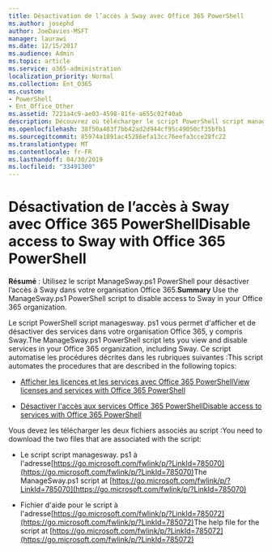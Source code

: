 ```yaml
---
title: Désactivation de l’accès à Sway avec Office 365 PowerShell
ms.author: josephd
author: JoeDavies-MSFT
manager: laurawi
ms.date: 12/15/2017
ms.audience: Admin
ms.topic: article
ms.service: o365-administration
localization_priority: Normal
ms.collection: Ent_O365
ms.custom:
- PowerShell
- Ent_Office_Other
ms.assetid: 7221a4c9-ae03-4598-81fe-a655c02f40ab
description: Découvrez où télécharger le script PowerShell script managesway. ps1 qui vous permet de désactiver l'accès à Sway dans votre organisation Office 365.
ms.openlocfilehash: 38f50a483f7bb42ad2d944cf95c49050cf35bfb1
ms.sourcegitcommit: 85974a1891ac45286efa13cc76eefa3cce28fc22
ms.translationtype: MT
ms.contentlocale: fr-FR
ms.lasthandoff: 04/30/2019
ms.locfileid: "33491300"
---
```

# <a name="disable-access-to-sway-with-office-365-powershell"></a><span data-ttu-id="11a96-103">Désactivation de l’accès à Sway avec Office 365 PowerShell</span><span class="sxs-lookup"><span data-stu-id="11a96-103">Disable access to Sway with Office 365 PowerShell</span></span>

<span data-ttu-id="11a96-104">**Résumé** : Utilisez le script ManageSway.ps1 PowerShell pour désactiver l’accès à Sway dans votre organisation Office 365.</span><span class="sxs-lookup"><span data-stu-id="11a96-104">**Summary** Use the ManageSway.ps1 PowerShell script to disable access to Sway in your Office 365 organization.</span></span>
  
<span data-ttu-id="11a96-105">Le script PowerShell script managesway. ps1 vous permet d'afficher et de désactiver des services dans votre organisation Office 365, y compris Sway.</span><span class="sxs-lookup"><span data-stu-id="11a96-105">The ManageSway.ps1 PowerShell script lets you view and disable services in your Office 365 organization, including Sway.</span></span> <span data-ttu-id="11a96-106">Ce script automatise les procédures décrites dans les rubriques suivantes :</span><span class="sxs-lookup"><span data-stu-id="11a96-106">This script automates the procedures that are described in the following topics:</span></span>
  
- [<span data-ttu-id="11a96-107">Afficher les licences et les services avec Office 365 PowerShell</span><span class="sxs-lookup"><span data-stu-id="11a96-107">View licenses and services with Office 365 PowerShell</span></span>](view-licenses-and-services-with-office-365-powershell.md)
    
- [<span data-ttu-id="11a96-108">Désactiver l'accès aux services Office 365 PowerShell</span><span class="sxs-lookup"><span data-stu-id="11a96-108">Disable access to services with Office 365 PowerShell</span></span>](disable-access-to-services-with-office-365-powershell.md)
    
<span data-ttu-id="11a96-109">Vous devez les télécharger les deux fichiers associés au script :</span><span class="sxs-lookup"><span data-stu-id="11a96-109">You need to download the two files that are associated with the script:</span></span>
  
- <span data-ttu-id="11a96-110">Le script script managesway. ps1 à l'adresse[https://go.microsoft.com/fwlink/p/?LinkId=785070](https://go.microsoft.com/fwlink/p/?LinkId=785070)</span><span class="sxs-lookup"><span data-stu-id="11a96-110">The ManageSway.ps1 script at [https://go.microsoft.com/fwlink/p/?LinkId=785070](https://go.microsoft.com/fwlink/p/?LinkId=785070)</span></span>
    
- <span data-ttu-id="11a96-111">Fichier d'aide pour le script à l'adresse[https://go.microsoft.com/fwlink/p/?LinkId=785072](https://go.microsoft.com/fwlink/p/?LinkId=785072)</span><span class="sxs-lookup"><span data-stu-id="11a96-111">The help file for the script at [https://go.microsoft.com/fwlink/p/?LinkId=785072](https://go.microsoft.com/fwlink/p/?LinkId=785072)</span></span>
    

